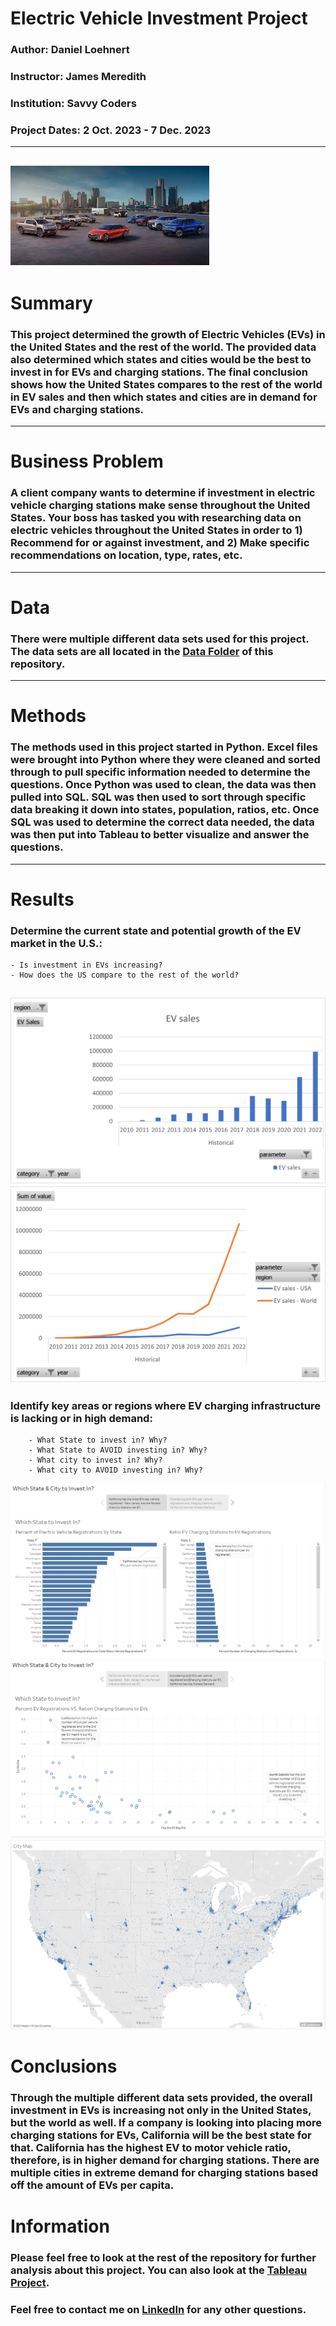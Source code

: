 # Electric Vehicle Investment Project
### Author: Daniel Loehnert
### Instructor: James Meredith
### Institution: Savvy Coders
### Project Dates: 2 Oct. 2023 - 7 Dec. 2023
---
![Alt text](<EV Picture.jpg>)
---
# Summary
### This project determined the growth of Electric Vehicles (EVs) in the United States and the rest of the world. The provided data also determined which states and cities would be the best to invest in for EVs and charging stations. The final conclusion shows how the United States compares to the rest of the world in EV sales and then which states and cities are in demand for EVs and charging stations.
---
# Business Problem
### A client company wants to determine if investment in electric vehicle charging stations make sense throughout the United States. Your boss has tasked you with researching data on electric vehicles throughout the United States in order to 1) Recommend for or against investment, and 2) Make specific recommendations on location, type, rates, etc.
---
# Data
### There were multiple different data sets used for this project. The data sets are all located in the [Data Folder](https://github.com/Loehnert12/Activities/tree/main/Data) of this repository.
---
# Methods
### The methods used in this project started in Python. Excel files were brought into Python where they were cleaned and sorted through to pull specific information needed to determine the questions. Once Python was used to clean, the data was then pulled into SQL. SQL was then used to sort through specific data breaking it down into states, population, ratios, etc. Once SQL was used to determine the correct data needed, the data was then put into Tableau to better visualize and answer the questions.
---
# Results
### Determine the current state and potential growth of the EV market in the U.S.:
	- Is investment in EVs increasing?
	- How does the US compare to the rest of the world?
![Alt text](<U.S EV Sales.png>)
![Alt text](<US. vs World.png>)
---
###  Identify key areas or regions where EV charging infrastructure is lacking or in high demand:
        - What State to invest in? Why?
        - What State to AVOID investing in? Why?
        - What city to invest in? Why?
        - What city to AVOID investing in? Why?
![Alt text](<State Conclusion..PNG>)
![Alt text](<State Conclusion 2.PNG>)
![Alt text](<EV Charging Station Map.PNG>)
# Conclusions
### Through the multiple different data sets provided, the overall investment in EVs is increasing not only in the United States, but the world as well. If a company is looking into placing more charging stations for EVs, California will be the best state for that. California has the highest EV to motor vehicle ratio, therefore, is in higher demand for charging stations. There are multiple cities in extreme demand for charging stations based off the amount of EVs per capita. 
# Information
### Please feel free to look at the rest of the repository for further analysis about this project. You can also look at the [Tableau Project](https://public.tableau.com/app/profile/daniel.loehnert/viz/EVChargingStationInvestment_17019990796490/WhichStateCitytoInvestIn). 

### Feel free to contact me on [LinkedIn](www.linkedin.com/in/daniel-loehnert) for any other questions.